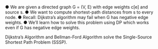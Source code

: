 ● We are given a directed graph G = (V, E) with edge weights c[e] and source s.
● We want to compute shortest-path distances from s to every node.
● Recall: Dijkstra’s algorithm may fail when G has negative edge weights.
● We’ll learn how to solve this problem using DP which works even if G has negative
edge weights.

Dijkstra’s Algorithm and Bellman-Ford Algorithm solve the Single-Source
Shortest Path Problem (SSSP).

